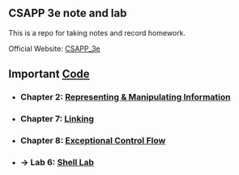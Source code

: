 ## CSAPP 3e note and lab

This is a repo for taking notes and record homework.  

Official Website: [CSAPP_3e](http://www.csapp.cs.cmu.edu/)

Important [Code](./code/src)
---
+ ### Chapter 2: [Representing & Manipulating Information](./code/chapter2)
+ ### Chapter 7: [Linking](./code/chapter7)  
+ ### Chapter 8: [Exceptional Control Flow](./code/chapter8)
+ ### -> Lab 6: [Shell Lab](./lab/shelllab)
